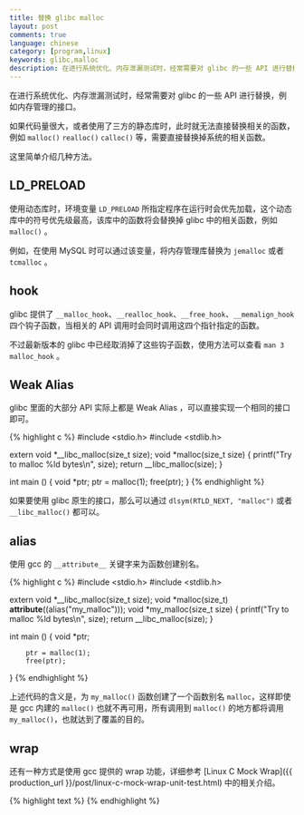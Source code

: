 ```yaml
---
title: 替换 glibc malloc
layout: post
comments: true
language: chinese
category: [program,linux]
keywords: glibc,malloc
description: 在进行系统优化、内存泄漏测试时，经常需要对 glibc 的一些 API 进行替换，例如内存管理的接口。 如果代码量很大，或者使用了三方的静态库时，此时就无法直接替换相关的函数，例如 `malloc()` `realloc()` `calloc()` 等，需要直接替换掉系统的相关函数。这里简单介绍几种方法。
---
```


在进行系统优化、内存泄漏测试时，经常需要对 glibc 的一些 API 进行替换，例如内存管理的接口。

如果代码量很大，或者使用了三方的静态库时，此时就无法直接替换相关的函数，例如 `malloc()` `realloc()` `calloc()` 等，需要直接替换掉系统的相关函数。

这里简单介绍几种方法。

<!-- more -->

## LD_PRELOAD

使用动态库时，环境变量 `LD_PRELOAD` 所指定程序在运行时会优先加载，这个动态库中的符号优先级最高，该库中的函数将会替换掉 glibc 中的相关函数，例如 `malloc()` 。

例如，在使用 MySQL 时可以通过该变量，将内存管理库替换为 `jemalloc` 或者 `tcmalloc` 。

## hook

glibc 提供了 `__malloc_hook`、`__realloc_hook`、`__free_hook`、`__memalign_hook` 四个钩子函数，当相关的 API 调用时会同时调用这四个指针指定的函数。

不过最新版本的 glibc 中已经取消掉了这些钩子函数，使用方法可以查看 `man 3 malloc_hook` 。

## Weak Alias

glibc 里面的大部分 API 实际上都是 Weak Alias ，可以直接实现一个相同的接口即可。

{% highlight c %}
#include <stdio.h>
#include <stdlib.h>

extern void *__libc_malloc(size_t size);
void *malloc(size_t size)
{
        printf("Try to malloc %ld bytes\n", size);
        return __libc_malloc(size);
}

int main ()
{
        void *ptr;
        ptr = malloc(1);
        free(ptr);
}
{% endhighlight %}

如果要使用 glibc 原生的接口，那么可以通过 `dlsym(RTLD_NEXT, "malloc")` 或者 `__libc_malloc()` 都可以。

## alias

使用 gcc 的 `__attribute__` 关键字来为函数创建别名。

{% highlight c %}
#include <stdio.h>
#include <stdlib.h>

extern void *__libc_malloc(size_t size);
void *malloc(size_t) __attribute__((alias("my_malloc")));
void *my_malloc(size_t size)
{
        printf("Try to malloc %ld bytes\n", size);
        return __libc_malloc(size);
}

int main ()
{
        void *ptr;

        ptr = malloc(1);
        free(ptr);
}
{% endhighlight %}

上述代码的含义是，为 `my_malloc()` 函数创建了一个函数别名 `malloc`，这样即使是 gcc 内建的 `malloc()` 也就不再可用，所有调用到 `malloc()` 的地方都将调用 `my_malloc()`，也就达到了覆盖的目的。

## wrap

还有一种方式是使用 gcc 提供的 wrap 功能，详细参考 [Linux C Mock Wrap]({{ production_url }}/post/linux-c-mock-wrap-unit-test.html) 中的相关介绍。

{% highlight text %}
{% endhighlight %}
